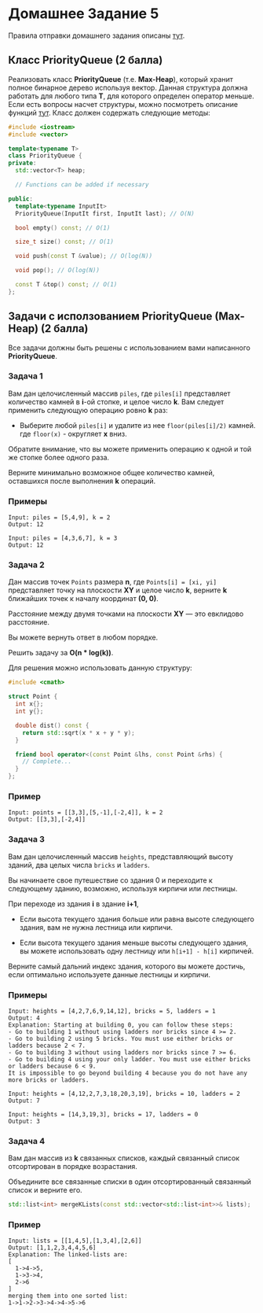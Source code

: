 # Домашнее Задание 5
Правила отправки домашнего задания описаны [тут](./info.md).

## Класс PriorityQueue (2 балла)
Реализовать класс **PriorityQueue** (т.е. **Max-Heap**), который хранит полное бинарное дерево используя вектор.
Данная структура должна работать для любого типа **T**, для которого определен оператор меньше.
Если есть вопросы насчет структуры, можно посмотреть описание функций [тут](https://en.cppreference.com/w/cpp/container/priority_queue).
Класс должен содержать следующие методы:
```c++
#include <iostream>
#include <vector>

template<typename T>
class PriorityQueue {
private:
  std::vector<T> heap;

  // Functions can be added if necessary

public:
  template<typename InputIt>
  PriorityQueue(InputIt first, InputIt last); // O(N)

  bool empty() const; // O(1)

  size_t size() const; // O(1)

  void push(const T &value); // O(log(N))

  void pop(); // O(log(N))

  const T &top() const; // O(1)
};
```

## Задачи с исползованием PriorityQueue (Max-Heap) (2 балла)
Все задачи должны быть решены с использованием вами написанного **PriorityQueue**.

### Задача 1
Вам дан целочисленный массив `piles`, где `piles[i]` представляет количество камней в **i**-ой стопке, и целое число **k**.
Вам следует применить следующую операцию ровно **k** раз:

* Выберите любой `piles[i]` и удалите из нее `floor(piles[i]/2)` камней. где `floor(x)` - округляет **х** вниз.

Обратите внимание,
что вы можете применить операцию к одной и той же стопке более одного раза.

Верните минимально возможное общее количество камней, оставшихся после выполнения **k** операций.

### Примеры
```
Input: piles = [5,4,9], k = 2
Output: 12

Input: piles = [4,3,6,7], k = 3
Output: 12
```

### Задача 2
Дан массив точек `Points` размера **n**, где `Points[i] = [xi, yi]` представляет точку на плоскости **XY**
и целое число **k**, верните **k** ближайших точек к началу координат **(0, 0)**.

Расстояние между двумя точками на плоскости **XY** — это евклидово расстояние.

Вы можете вернуть ответ в любом порядке.

Решить задачу за **O(n * log(k))**.

Для решения можно использовать данную структуру:
```c++
#include <cmath>

struct Point {
  int x{};
  int y{};

  double dist() const {
    return std::sqrt(x * x + y * y);
  }

  friend bool operator<(const Point &lhs, const Point &rhs) {
    // Complete...
  }
};
```
### Пример
```
Input: points = [[3,3],[5,-1],[-2,4]], k = 2
Output: [[3,3],[-2,4]]
```

### Задача 3
Вам дан целочисленный массив `heights`, представляющий высоту зданий,
два целых числа `bricks` и `ladders`.

Вы начинаете свое путешествие со здания 0 и переходите к следующему зданию, возможно, используя кирпичи или лестницы.

При переходе из здания **i** в здание **i+1**,

* Если высота текущего здания больше или равна высоте следующего здания,
вам не нужна лестница или кирпичи.

* Если высота текущего здания меньше высоты следующего здания,
вы можете использовать одну лестницу или `h[i+1] - h[i]` кирпичей.

Верните самый дальний индекс здания, которого вы можете достичь, если оптимально используете данные лестницы и кирпичи.

### Примеры
```
Input: heights = [4,2,7,6,9,14,12], bricks = 5, ladders = 1
Output: 4
Explanation: Starting at building 0, you can follow these steps:
- Go to building 1 without using ladders nor bricks since 4 >= 2.
- Go to building 2 using 5 bricks. You must use either bricks or ladders because 2 < 7.
- Go to building 3 without using ladders nor bricks since 7 >= 6.
- Go to building 4 using your only ladder. You must use either bricks or ladders because 6 < 9.
It is impossible to go beyond building 4 because you do not have any more bricks or ladders.

Input: heights = [4,12,2,7,3,18,20,3,19], bricks = 10, ladders = 2
Output: 7

Input: heights = [14,3,19,3], bricks = 17, ladders = 0
Output: 3
```

### Задача 4
Вам дан массив из **k** связанных списков,
каждый связанный список отсортирован в порядке возрастания.

Объедините все связанные списки в один
отсортированный связанный список и верните его.

```c++
std::list<int> mergeKLists(const std::vector<std::list<int>>& lists);
```

### Пример
```
Input: lists = [[1,4,5],[1,3,4],[2,6]]
Output: [1,1,2,3,4,4,5,6]
Explanation: The linked-lists are:
[
  1->4->5,
  1->3->4,
  2->6
]
merging them into one sorted list:
1->1->2->3->4->4->5->6
```
